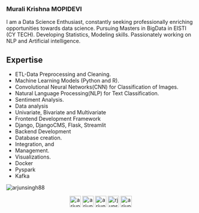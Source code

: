 ### Murali Krishna MOPIDEVI 
I am a Data Science Enthusiast, constantly seeking professionally enriching opportunities towards data science. Pursuing Masters in BigData in EISTI (CY TECH). Developing Statistics, Modeling skills. Passionately working on NLP and Artificial intelligence.

## Expertise
- ETL-Data Preprocessing and Cleaning.
- Machine Learning Models (Python and R).
- Convolutional Neural Networks(CNN) for Classification of Images.
- Natural Language Processing(NLP) for Text Classification.
- Sentiment Analysis.
- Data analysis
- Univariate, Bivariate and Multivariate
- Frontend Development Framework
- Django, DjangoCMS, Flask, Streamlit
- Backend Development
- Database creation.
- Integration, and
- Management.
- Visualizations.
- Docker
- Pyspark
- Kafka


<p><img align="center" src="https://github-readme-stats.vercel.app/api?username=mopidevimu&bg_color=30,e96443,904e95&title_color=fff&text_color=fff" alt="arjunsingh88" /></p>

<p align="center">
<a href="https://github.com/arjunsingh88" target="blank"><img align="center" src="https://cdn.jsdelivr.net/npm/simple-icons@3.0.1/icons/github.svg" alt="arjunsingh88" height="30" width="30" /></a>
<a href="https://linkedin.com/in/arjunsinghk" target="blank"><img align="center" src="https://cdn.jsdelivr.net/npm/simple-icons@3.0.1/icons/linkedin.svg" alt="arjunsinghk" height="30" width="30" /></a>
<a href="https://kaggle.com/arjunsingh88" target="blank"><img align="center" src="https://cdn.jsdelivr.net/npm/simple-icons@3.0.1/icons/kaggle.svg" alt="arjunsingh88" height="30" width="30" /></a>
<a href="https://fb.com/rjunsingh88" target="blank"><img align="center" src="https://cdn.jsdelivr.net/npm/simple-icons@3.0.1/icons/facebook.svg" alt="rjunsingh88" height="30" width="30" /></a>
<a href="https://instagram.com/arjunsingh_7979" target="blank"><img align="center" src="https://cdn.jsdelivr.net/npm/simple-icons@3.0.1/icons/instagram.svg" alt="arjunsingh_7979" height="30" width="30" /></a>
</p>
